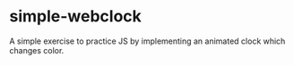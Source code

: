 # simple-webclock
A simple exercise to practice JS by implementing an animated clock which changes color.
